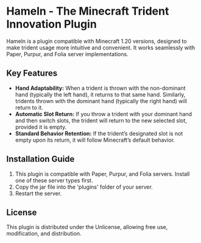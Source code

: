 # Hameln - The Minecraft Trident Innovation Plugin
Hameln is a plugin compatible with Minecraft 1.20 versions, designed to make trident usage more intuitive and convenient. It works seamlessly with Paper, Purpur, and Folia server implementations.

## Key Features
- **Hand Adaptability:** When a trident is thrown with the non-dominant hand (typically the left hand), it returns to that same hand. Similarly, tridents thrown with the dominant hand (typically the right hand) will return to it.
- **Automatic Slot Return:** If you throw a trident with your dominant hand and then switch slots, the trident will return to the new selected slot, provided it is empty.
- **Standard Behavior Retention:** If the trident’s designated slot is not empty upon its return, it will follow Minecraft’s default behavior.

## Installation Guide
1. This plugin is compatible with Paper, Purpur, and Folia servers. Install one of these server types first.
2. Copy the jar file into the 'plugins' folder of your server.
3. Restart the server.

## License
This plugin is distributed under the Unlicense, allowing free use, modification, and distribution.

